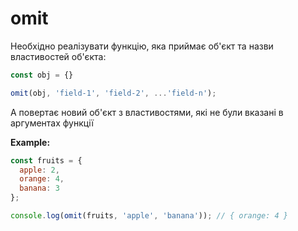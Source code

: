 # omit

Необхідно реалізувати функцію, яка приймає об'єкт та назви властивостей об'єкта:

```js
const obj = {}

omit(obj, 'field-1', 'field-2', ...'field-n');
```

А повертає новий об'єкт з властивостями, які не були вказані в аргументах функції

**Example:**

```js
const fruits = {
  apple: 2,
  orange: 4,
  banana: 3
};

console.log(omit(fruits, 'apple', 'banana')); // { orange: 4 }
```
